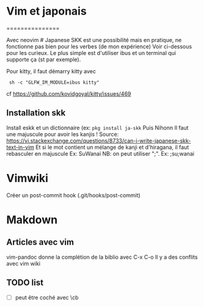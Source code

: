 # Vim et japonais
===============

Avec neovim \# Japanese SKK est une possibilité mais en pratique, ne
fonctionne pas bien pour les verbes (de mon expérience) Voir ci-dessous
pour les curieux. Le plus simple est d'utiliser ibus et un terminal qui
supporte ça (st par exemple). 

Pour kitty, il faut démarry kitty avec 

     sh -c "GLFW_IM_MODULE=ibus kitty"
cf https://github.com/kovidgoyal/kitty/issues/469

## Installation skk

Install eskk et un dictionnaire (ex: `pkg install ja-skk` Puis <c-j>
Nihonn <space> Il faut une majuscule pour avoir les kanjis ! Source:
<https://vi.stackexchange.com/questions/8733/can-i-write-japanese-skk-text-in-vim>
Et si le mot contient un mélange de kanji et d'hiragana, il faut
rebasculer en majuscule Ex: SuWanai NB: on peut utiliser ";". Ex:
;su;wanai

# Vimwiki
Créer un post-commit hook (.git/hooks/post-commit)

# Makdown
## Articles avec vim
vim-pandoc donne la complétion de la biblio avec C-x C-o
Il y a des conflits avec vim wiki

## TODO list
- [ ] peut être coché avec \cb
